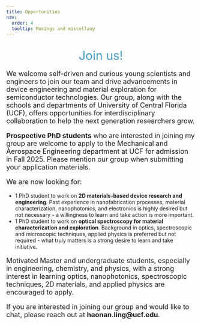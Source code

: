 ```yaml
---
title: Opportunities
nav:
  order: 4
  tooltip: Musings and miscellany
---
```


<h2><div class="text-center" style="text-decoration: none; text-align: center; color: #469ac7; margin-top: 10px; font-weight: 400; font-size: 2rem" > Join us! </div></h2>


<p style="font-size: 18px;">
We welcome self-driven and curious young scientists and engineers to join our team and drive advancements in device engineering and material exploration for semiconductor technologies. Our group, along with the schools and departments of University of Central Florida (UCF), offers opportunities for interdisciplinary collaboration to help the next generation researchers grow.
</p>

<p style="font-size: 18px;">
<strong>Prospective PhD students</strong> who are interested in joining my group are welcome to apply to the Mechanical and Aerospace Engineering department at UCF for admission in Fall 2025. Please mention our group when submitting your application materials.
</p>

<p style="font-size: 18px;">
We are now looking for:
<ul>
    <li>1 PhD student to work on <strong>2D materials-based device research and engineering</strong>. Past experience in nanofabrication processes, material characterization, nanophotonics, and electronics is highly desired but not necessary - a willingness to learn and take action is more important.</li>
    <li>1 PhD student to work on <strong>optical spectroscopy for material characterization and exploration</strong>. Background in optics, spectroscopic and microscopic techniques, applied physics is preferred but not required - what truly matters is a strong desire to learn and take initiative.</li>
</ul>
</p>

<p style="font-size: 18px;">
Motivated Master and undergraduate students, especially in engineering, chemistry, and physics, with a strong interest in learning optics, nanophotonics, spectroscopic techniques, 2D materials, and applied physics are encouraged to apply.
</p>

<p style="font-size: 18px;">
If you are interested in joining our group and would like to chat, please reach out at <strong>haonan.ling@ucf.edu</strong>.
</p>
